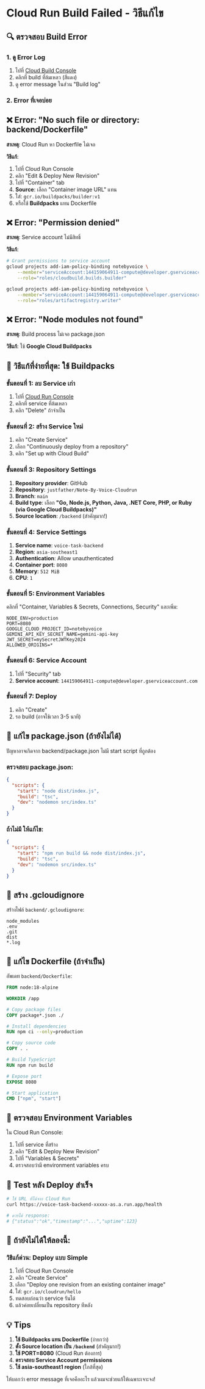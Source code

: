 # Cloud Run Build Failed - วิธีแก้ไข

## 🔍 ตรวจสอบ Build Error

### 1. ดู Error Log
1. ไปที่ [Cloud Build Console](https://console.cloud.google.com/cloud-build/builds)
2. คลิกที่ build ที่ล้มเหลว (สีแดง)
3. ดู error message ในส่วน "Build log"

### 2. Error ที่เจอบ่อย

## ❌ Error: "No such file or directory: backend/Dockerfile"

**สาเหตุ**: Cloud Run หา Dockerfile ไม่เจอ

**วิธีแก้**:
1. ไปที่ Cloud Run Console
2. คลิก "Edit & Deploy New Revision"
3. ไปที่ "Container" tab
4. **Source**: เลือก "Container image URL" แทน
5. ใส่: `gcr.io/buildpacks/builder:v1`
6. หรือใช้ **Buildpacks** แทน Dockerfile

## ❌ Error: "Permission denied"

**สาเหตุ**: Service account ไม่มีสิทธิ์

**วิธีแก้**:
```bash
# Grant permissions to service account
gcloud projects add-iam-policy-binding notebyvoice \
    --member="serviceAccount:144159064911-compute@developer.gserviceaccount.com" \
    --role="roles/cloudbuild.builds.builder"

gcloud projects add-iam-policy-binding notebyvoice \
    --member="serviceAccount:144159064911-compute@developer.gserviceaccount.com" \
    --role="roles/artifactregistry.writer"
```

## ❌ Error: "Node modules not found"

**สาเหตุ**: Build process ไม่เจอ package.json

**วิธีแก้**: ใช้ **Google Cloud Buildpacks**

## 🔧 วิธีแก้ที่ง่ายที่สุด: ใช้ Buildpacks

### ขั้นตอนที่ 1: ลบ Service เก่า
1. ไปที่ [Cloud Run Console](https://console.cloud.google.com/run)
2. คลิกที่ service ที่ล้มเหลว
3. คลิก "Delete" ถ้าจำเป็น

### ขั้นตอนที่ 2: สร้าง Service ใหม่
1. คลิก "Create Service"
2. เลือก "Continuously deploy from a repository"
3. คลิก "Set up with Cloud Build"

### ขั้นตอนที่ 3: Repository Settings
1. **Repository provider**: GitHub
2. **Repository**: `justfather/Note-By-Voice-Cloudrun`
3. **Branch**: `main`
4. **Build type**: เลือก **"Go, Node.js, Python, Java, .NET Core, PHP, or Ruby (via Google Cloud Buildpacks)"**
5. **Source location**: `/backend` (สำคัญมาก!)

### ขั้นตอนที่ 4: Service Settings
1. **Service name**: `voice-task-backend`
2. **Region**: `asia-southeast1`
3. **Authentication**: Allow unauthenticated
4. **Container port**: `8080`
5. **Memory**: `512 MiB`
6. **CPU**: `1`

### ขั้นตอนที่ 5: Environment Variables
คลิกที่ "Container, Variables & Secrets, Connections, Security" และเพิ่ม:

```
NODE_ENV=production
PORT=8080
GOOGLE_CLOUD_PROJECT_ID=notebyvoice
GEMINI_API_KEY_SECRET_NAME=gemini-api-key
JWT_SECRET=mySecretJWTKey2024
ALLOWED_ORIGINS=*
```

### ขั้นตอนที่ 6: Service Account
1. ไปที่ "Security" tab
2. **Service account**: `144159064911-compute@developer.gserviceaccount.com`

### ขั้นตอนที่ 7: Deploy
1. คลิก "Create"
2. รอ build (อาจใช้เวลา 3-5 นาที)

## 🔧 แก้ไข package.json (ถ้ายังไม่ได้)

ปัญหาอาจเกิดจาก backend/package.json ไม่มี start script ที่ถูกต้อง

### ตรวจสอบ package.json:
```json
{
  "scripts": {
    "start": "node dist/index.js",
    "build": "tsc",
    "dev": "nodemon src/index.ts"
  }
}
```

### ถ้าไม่มี ให้แก้ไข:
```json
{
  "scripts": {
    "start": "npm run build && node dist/index.js",
    "build": "tsc",
    "dev": "nodemon src/index.ts"
  }
}
```

## 🔧 สร้าง .gcloudignore

สร้างไฟล์ `backend/.gcloudignore`:
```
node_modules
.env
.git
dist
*.log
```

## 🔧 แก้ไข Dockerfile (ถ้าจำเป็น)

อัพเดท `backend/Dockerfile`:
```dockerfile
FROM node:18-alpine

WORKDIR /app

# Copy package files
COPY package*.json ./

# Install dependencies
RUN npm ci --only=production

# Copy source code
COPY . .

# Build TypeScript
RUN npm run build

# Expose port
EXPOSE 8080

# Start application
CMD ["npm", "start"]
```

## 🔧 ตรวจสอบ Environment Variables

ใน Cloud Run Console:
1. ไปที่ service ที่สร้าง
2. คลิก "Edit & Deploy New Revision"
3. ไปที่ "Variables & Secrets"
4. ตรวจสอบว่ามี environment variables ครบ

## 🔧 Test หลัง Deploy สำเร็จ

```bash
# ใช้ URL ที่ได้จาก Cloud Run
curl https://voice-task-backend-xxxxx-as.a.run.app/health

# ควรได้ response:
# {"status":"ok","timestamp":"...","uptime":123}
```

## 🚨 ถ้ายังไม่ได้ให้ลองนี้:

### วิธีแก้ด่วน: Deploy แบบ Simple
1. ไปที่ Cloud Run Console
2. คลิก "Create Service"
3. เลือก "Deploy one revision from an existing container image"
4. ใส่: `gcr.io/cloudrun/hello`
5. ทดสอบก่อนว่า service รันได้
6. แล้วค่อยเปลี่ยนเป็น repository ทีหลัง

## 💡 Tips

1. **ใช้ Buildpacks แทน Dockerfile** (ง่ายกว่า)
2. **ตั้ง Source location เป็น `/backend`** (สำคัญมาก!)
3. **ใช้ PORT=8080** (Cloud Run ต้องการ)
4. **ตรวจสอบ Service Account permissions**
5. **ใช้ asia-southeast1 region** (ใกล้ที่สุด)

ให้บอกว่า error message ที่เจอคืออะไร แล้วผมจะช่วยแก้ให้เฉพาะเจาะจง!
